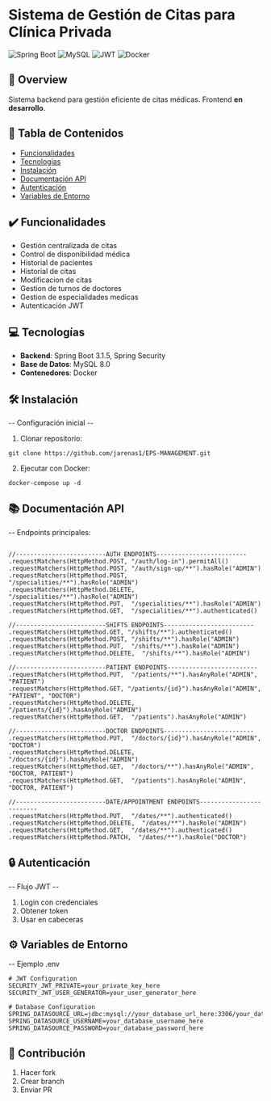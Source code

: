 # Sistema de Gestión de Citas para Clínica Privada

![Spring Boot](https://img.shields.io/badge/Spring%20Boot-3.1.5-green)
![MySQL](https://img.shields.io/badge/MySQL-8.0-blue)
![JWT](https://img.shields.io/badge/JWT-Authentication-orange)
![Docker](https://img.shields.io/badge/Docker-Containerization-lightblue)

## 📖 Overview
Sistema backend para gestión eficiente de citas médicas. Frontend **en desarrollo**.

## 🚀 Tabla de Contenidos
- [Funcionalidades](#funcionalidades)
- [Tecnologías](#tecnologías)
- [Instalación](#instalación)
- [Documentación API](#documentación-api)
- [Autenticación](#autenticación)
- [Variables de Entorno](#variables-de-entorno)

## ✔️ Funcionalidades
- Gestión centralizada de citas
- Control de disponibilidad médica
- Historial de pacientes
- Historial de citas
- Modificacion de citas
- Gestion de turnos de doctores
- Gestion de especialidades medicas
- Autenticación JWT

## 💻 Tecnologías
- **Backend**: Spring Boot 3.1.5, Spring Security
- **Base de Datos**: MySQL 8.0
- **Contenedores**: Docker

## 🛠️ Instalación
-- Configuración inicial --
1. Clonar repositorio:
```  
git clone https://github.com/jarenas1/EPS-MANAGEMENT.git
``` 
2. Ejecutar con Docker:
```  
docker-compose up -d
``` 

## 📚 Documentación API
-- Endpoints principales:
```

//-------------------------AUTH ENDPOINTS-------------------------
.requestMatchers(HttpMethod.POST, "/auth/log-in").permitAll()
.requestMatchers(HttpMethod.POST, "/auth/sign-up/**").hasRole("ADMIN")
.requestMatchers(HttpMethod.POST,  "/specialities/**").hasRole("ADMIN")
.requestMatchers(HttpMethod.DELETE,  "/specialities/**").hasRole("ADMIN")
.requestMatchers(HttpMethod.PUT,  "/specialities/**").hasRole("ADMIN")
.requestMatchers(HttpMethod.GET,  "/specialities/**").authenticated()

//-------------------------SHIFTS ENDPOINTS-------------------------
.requestMatchers(HttpMethod.GET, "/shifts/**").authenticated()
.requestMatchers(HttpMethod.POST, "/shifts/**").hasRole("ADMIN")
.requestMatchers(HttpMethod.PUT,  "/shifts/**").hasRole("ADMIN")
.requestMatchers(HttpMethod.DELETE,  "/shifts/**").hasRole("ADMIN")

//-------------------------PATIENT ENDPOINTS-------------------------
.requestMatchers(HttpMethod.PUT,  "/patients/**").hasAnyRole("ADMIN", "PATIENT")
.requestMatchers(HttpMethod.GET, "/patients/{id}").hasAnyRole("ADMIN", "PATIENT", "DOCTOR")
.requestMatchers(HttpMethod.DELETE, "/patients/{id}").hasAnyRole("ADMIN")
.requestMatchers(HttpMethod.GET,  "/patients").hasAnyRole("ADMIN")

//-------------------------DOCTOR ENDPOINTS-------------------------
.requestMatchers(HttpMethod.PUT,  "/doctors/{id}").hasAnyRole("ADMIN", "DOCTOR")
.requestMatchers(HttpMethod.DELETE,  "/doctors/{id}").hasAnyRole("ADMIN")
.requestMatchers(HttpMethod.GET,  "/doctors/**").hasAnyRole("ADMIN", "DOCTOR, PATIENT")
.requestMatchers(HttpMethod.GET,  "/patients").hasAnyRole("ADMIN", "DOCTOR, PATIENT")

//-------------------------DATE/APPOINTMENT ENDPOINTS-------------------------
.requestMatchers(HttpMethod.PUT,  "/dates/**").authenticated()
.requestMatchers(HttpMethod.DELETE,  "/dates/**").hasRole("ADMIN")
.requestMatchers(HttpMethod.GET,  "/dates/**").authenticated()
.requestMatchers(HttpMethod.PATCH,  "/dates/**").hasRole("DOCTOR")

``` 

## 🔒 Autenticación
-- Flujo JWT --
1. Login con credenciales
2. Obtener token
3. Usar en cabeceras

## ⚙️ Variables de Entorno
--  Ejemplo .env
```  
# JWT Configuration
SECURITY_JWT_PRIVATE=your_private_key_here
SECURITY_JWT_USER_GENERATOR=your_user_generator_here

# Database Configuration
SPRING_DATASOURCE_URL=jdbc:mysql://your_database_url_here:3306/your_database_name_here
SPRING_DATASOURCE_USERNAME=your_database_username_here
SPRING_DATASOURCE_PASSWORD=your_database_password_here
``` 

## 🤝 Contribución
1. Hacer fork
2. Crear branch
3. Enviar PR
